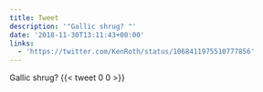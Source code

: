 ```yaml
---
title: Tweet
description: '"Gallic shrug? "'
date: '2018-11-30T13:11:43+00:00'
links:
  - 'https://twitter.com/KenRoth/status/1068411975510777856'
---
```

Gallic shrug? 
      {{< tweet 0 0 >}}
    
